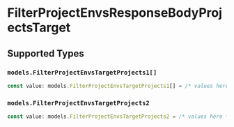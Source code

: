 # FilterProjectEnvsResponseBodyProjectsTarget


## Supported Types

### `models.FilterProjectEnvsTargetProjects1[]`

```typescript
const value: models.FilterProjectEnvsTargetProjects1[] = /* values here */
```

### `models.FilterProjectEnvsTargetProjects2`

```typescript
const value: models.FilterProjectEnvsTargetProjects2 = /* values here */
```

